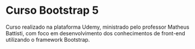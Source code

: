 # Curso Bootstrap 5
Curso realizado na plataforma Udemy, ministrado pelo professor Matheus Battisti, com foco em desenvolvimento dos conhecimentos de front-end utilizando o framework Bootstrap.
